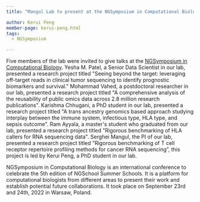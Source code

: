```yaml
---
title: "Mangul Lab to present at the NGSymposium in Computational Biology 2022"

author: Kerui Peng
member-page: kerui-peng.html
tags:
  - NGSymposium

---
```


Five members of the lab were invited to give talks at the [NGSymposium in Computational Biology](https://ngschool.eu/ngsymposium2022). Yesha M. Patel, a Senior Data Scientist in our lab, presented a research project titled "Seeing beyond the target: leveraging off-target reads in clinical tumor sequencing to identify prognostic biomarkers and survival." Mohammad Vahed, a postdoctoral researcher in our lab, presented a research project titled "A comprehensive analysis of the reusability of public omics data across 2.8 million research publications". Karishma Chhugani, a PhD student in our lab, presented a research project titled "A trans ancestry genomics based approach studying interplay between the immune system, infectious type, HLA type, and sepsis outcome". Ram Ayyala, a master's student who graduated from our lab, presented a research project titled "Rigorous benchmarking of HLA callers for RNA sequencing data". Serghei Mangul, the PI of our lab, presented a research project titled "Rigorous benchmarking of T cell receptor repertoire profiling methods for cancer RNA sequencing”, this project is led by Kerui Peng, a PhD student in our lab.

NGSymposium in Computational Biology is an international conference to celebrate the 5th edition of NGSchool Summer Schools. It is a platform for computational biologists from different areas to present their work and establish potential future collaborations. It took place on September 23rd and 24th, 2022 in Warsaw, Poland. 
